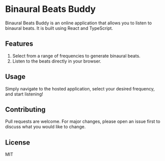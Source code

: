 # Binaural Beats Buddy

Binaural Beats Buddy is an online application that allows you to listen to binaural beats. It is built using React and TypeScript.

## Features

1. Select from a range of frequencies to generate binaural beats.
2. Listen to the beats directly in your browser.

## Usage

Simply navigate to the hosted application, select your desired frequency, and start listening!

## Contributing

Pull requests are welcome. For major changes, please open an issue first to discuss what you would like to change.

## License

MIT


